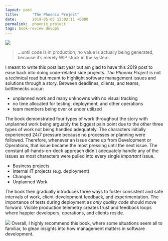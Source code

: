 ```yaml
---
layout: post
title:      "The Phoenix Project"
date:       2019-05-05 12:02:11 +0000
permalink:  phoenix_project
tags: book-review devops
---
```

![](https://www.alctraining.com.au/wp-content/uploads/2017/06/tpp3.jpg)
> ...until code is in production, no value is actually being generated, because it’s merely WIP stuck in the system.

I meant to write this post last year but am glad to have this 2019 post to ease back into doing code-related side projects.
<em>The Phoenix Project</em> is not a technical read but meant to highlight software management issues and solutions through a story. Between deadlines, clients, and teams, bottlenecks occur:
- unplanned work and many unknowns with no visual tracking
- no time allocated for testing, deployment, and other operations
- team members being over or under utilized

The book demonstrated four types of work throughout the story with unplanned work being arguably the biggest pain point due to the other three types of work not being handled adequately. The characters initially experienced 24/7 pressure because no processes or planning were followed. Therefore, whenever an issue came up from Development or Operations, that issue became the most pressing until the next issue. The constant all-hands-on-deck approach didn't adequately handle any of the issues as most characters were pulled into every single *important* issue.
- Business projects
- Internal IT projects (e.g. deployment)
- Changes
- Unplanned Work

The book then gradually introduces three ways to foster consistent and safe intervals of work, client-development feedback, and experimentation. The importance of tests during deployment as *only quality code* should move forward. Visible production telemetry creates trust and feedback loops where happier developers, operations, and clients reside.

![](http://blog.backupify.com/wp-content/uploads/2014/02/FiveStar_BlogImage.jpg)
Overall, I highly recommend this book, where some situations seem all to familiar, to glean insights into how management matters in software development.
